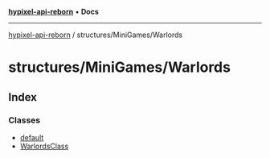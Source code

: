 [**hypixel-api-reborn**](../../../README.md) • **Docs**

***

[hypixel-api-reborn](../../../modules.md) / structures/MiniGames/Warlords

# structures/MiniGames/Warlords

## Index

### Classes

- [default](classes/default.md)
- [WarlordsClass](classes/WarlordsClass.md)
